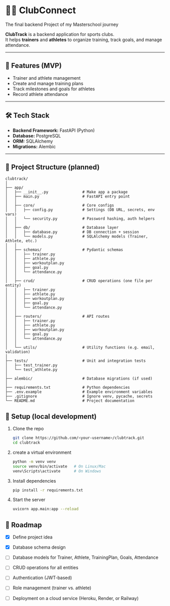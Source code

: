 # 🏋️‍♀️ ClubConnect
The final backend Project of my Masterschool journey


**ClubTrack** is a backend application for sports clubs.  
It helps **trainers** and **athletes** to organize training, track goals, and manage attendance.

---

## 🚀 Features (MVP)

- Trainer and athlete management
- Create and manage training plans
- Track milestones and goals for athletes
- Record athlete attendance

---

## 🛠 Tech Stack

- **Backend Framework:** FastAPI (Python)
- **Database:** PostgreSQL
- **ORM:** SQLAlchemy
- **Migrations:** Alembic

---

## 📂 Project Structure (planned)

```
clubtrack/
│
├── app/                          
│   ├── __init__.py               # Make app a package
│   ├── main.py                   # FastAPI entry point
│   │
│   ├── core/                     # Core configs
│   │   ├── config.py             # Settings (DB URL, secrets, env vars)
│   │   └── security.py           # Password hashing, auth helpers
│   │
│   ├── db/                       # Database layer
│   │   ├── database.py           # DB connection + session
│   │   └── models.py             # SQLAlchemy models (Trainer, Athlete, etc.)
│   │
│   ├── schemas/                  # Pydantic schemas
│   │   ├── trainer.py
│   │   ├── athlete.py
│   │   ├── workoutplan.py
│   │   ├── goal.py
│   │   └── attendance.py
│   │
│   ├── crud/                     # CRUD operations (one file per entity)
│   │   ├── trainer.py
│   │   ├── athlete.py
│   │   ├── workoutplan.py
│   │   ├── goal.py
│   │   └── attendance.py
│   │
│   ├── routers/                  # API routes
│   │   ├── trainer.py
│   │   ├── athlete.py
│   │   ├── workoutplan.py
│   │   ├── goal.py
│   │   └── attendance.py
│   │
│   └── utils/                    # Utility functions (e.g. email, validation)
│
├── tests/                        # Unit and integration tests
│   ├── test_trainer.py
│   └── test_athlete.py
│
├── alembic/                      # Database migrations (if used)
│
├── requirements.txt              # Python dependencies
├── .env.example                  # Example environment variables
├── .gitignore                    # Ignore venv, pycache, secrets
└── README.md                     # Project documentation
```

## 🔧 Setup (local development)

1. Clone the repo  
   ```bash
   git clone https://github.com/<your-username>/clubtrack.git
   cd clubtrack
   ```
2. create a virtual environment
   ```bash
   python -m venv venv
   source venv/bin/activate   # On Linux/Mac
   venv\Scripts\activate      # On Windows
   ```
3. Install dependencies
   ```bash
   pip install -r requirements.txt
   ```
4. Start the server
   ```bash
   uvicorn app.main:app --reload
   ```

## 🚀 Roadmap

- [x] Define project idea
- [x] Database schema design
- [ ] Database models for Trainer, Athlete, TrainingPlan, Goals, Attendance
- [ ] CRUD operations for all entities
- [ ] Authentication (JWT-based)
- [ ] Role management (trainer vs. athlete)
- [ ] Deployment on a cloud service (Heroku, Render, or Railway)



